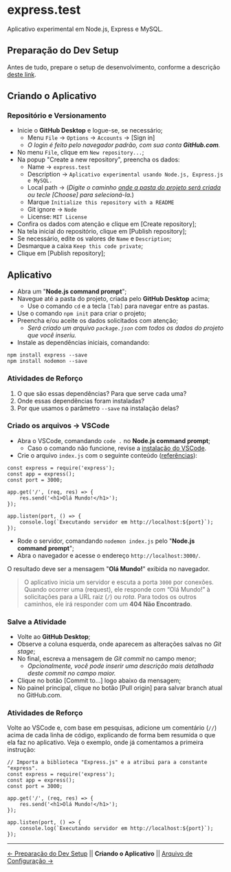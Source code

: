 # express.test
Aplicativo experimental em Node.js, Express e MySQL.

## Preparação do Dev Setup
Antes de tudo, prepare o setup de desenvolvimento, conforme a descrição [deste link](https://docs.google.com/file/d/1Zo42HZvGtEAx-9OjLX5Cr9J5SKl07NvUxLGSTSbWHpc).  

## Criando o Aplicativo

### Repositório e Versionamento

 - Inicie o **GitHub Desktop** e logue-se, se necessário;
    - Menu `File` → `Options` → `Accounts` → [Sign in]
    - *O login é feito pelo navegador padrão, com sua conta **GitHub.com**.*
 - No menu `File`, clique em `New repository...`;
 - Na popup "Create a new repository", preencha os dados:
    - Name → `express.test`
    - Description → `Aplicativo experimental usando Node.js, Express.js e MySQL.`
    - Local path → (*Digite o caminho <u>onde a pasta do projeto será criada</u> ou tecle [Choose] para selecioná-la.*)
    - Marque `Initialize this repository with a README`
    - Git ignore → `Node`
    - License: `MIT License`
 - Confira os dados com atenção e clique em [Create repository];
 - Na tela inicial do repositório, clique em [Publish repository];
 - Se necessário, edite os valores de `Name` e `Description`;
 - Desmarque a caixa `Keep this code private`;
 - Clique em [Publish repository];
 
 ## Aplicativo
 
 - Abra um "**Node.js command prompt**";
 - Navegue até a pasta do projeto, criada pelo **GitHub Desktop** acima;
   - Use o comando `cd` e a tecla `[Tab]` para navegar entre as pastas.
 - Use o comando `npm init` para criar o projeto;
 - Preencha e/ou aceite os dados solicitados com atenção;
   - *Será criado um arquivo `package.json` com todos os dados do projeto que você inseriu.*
 - Instale as dependências iniciais, comandando:

```
npm install express --save
npm install nodemon --save
```

### Atividades de Reforço

1. O que são essas dependências? Para que serve cada uma?
2. Onde essas dependências foram instaladas?
3. Por que usamos o parâmetro `--save` na instalação delas?

### Criado os arquivos → VSCode

- Abra o VSCode, comandando `code .` no **Node.js command prompt**;
   - Caso o comando não funcione, revise a [instalação do VSCode](https://docs.google.com/file/d/1Zo42HZvGtEAx-9OjLX5Cr9J5SKl07NvUxLGSTSbWHpc).
 - Crie o arquivo `index.js` com o seguinte conteúdo ([referências](https://expressjs.com/pt-br/starter/hello-world.html)):
```
const express = require('express');
const app = express();
const port = 3000;  

app.get('/', (req, res) => {
    res.send('<h1>Olá Mundo!</h1>');
});

app.listen(port, () => {
    console.log(`Executando servidor em http://localhost:${port}`);
});
```
 - Rode o servidor, comandando `nodemon index.js` pelo "**Node.js command prompt**";
 - Abra o navegador e acesse o endereço `http://localhost:3000/`.

O resultado deve ser a mensagem "**Olá Mundo!**" exibida no navegador.

> O aplicativo inicia um servidor e escuta a porta `3000` por conexões. Quando ocorrer uma (request), ele responde com “Olá Mundo!” à solicitações para a URL raiz (`/`) ou _rota_. Para todos os outros caminhos, ele irá responder com um **404 Não Encontrado**.

### Salve a Atividade

 - Volte ao **GitHub Desktop**;
 - Observe a coluna esquerda, onde aparecem as alterações salvas no *Git stage*;
 - No final, escreva a mensagem de *Git commit* no campo menor;
   - *Opcionalmente, você pode inserir uma descrição mais detalhada deste commit no campo maior.*
 - Clique no botão [Commit to...] logo abaixo da mensagem;
 - No painel principal, clique no botão [Pull origin] para salvar branch atual no GitHub.com.

### Atividades de Reforço

Volte ao VSCode e, com base em pesquisas, adicione um comentário (`//`) acima de cada linha de código, explicando de forma bem resumida o que ela faz no aplicativo. Veja o exemplo, onde já comentamos a primeira instrução:

```
// Importa a biblioteca "Express.js" e a atribui para a constante "express".
const express = require('express');
const app = express();
const port = 3000;  

app.get('/', (req, res) => {
    res.send('<h1>Olá Mundo!</h1>');
});

app.listen(port, () => {
    console.log(`Executando servidor em http://localhost:${port}`);
});
```
---
[← Preparação do Dev Setup](https://github.com/Luferat/express.test) || **Criando o Aplicativo** || [Arquivo de Configuração →](https://github.com/Luferat/express.test/tree/Atividade.02_Arquivo_de_configura%C3%A7%C3%A3o)
